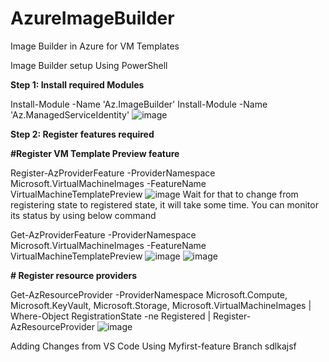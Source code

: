 # AzureImageBuilder
Image Builder in Azure for VM Templates

Image Builder setup Using PowerShell 

**Step 1: Install required Modules**

Install-Module -Name  'Az.ImageBuilder'
Install-Module -Name 'Az.ManagedServiceIdentity'
![image](https://user-images.githubusercontent.com/102250876/162425567-aa1d3da7-a0bc-43b6-995a-0aa00b5fd441.png)

**Step 2: Register features required**

**#Register VM Template Preview feature**

Register-AzProviderFeature -ProviderNamespace Microsoft.VirtualMachineImages -FeatureName VirtualMachineTemplatePreview
![image](https://user-images.githubusercontent.com/102250876/162425698-01981f4f-4170-4b40-9c99-e0c904fd06ab.png)
Wait for that to change from registering state to registered state, it will take some time. You can monitor its status by using below command

Get-AzProviderFeature -ProviderNamespace Microsoft.VirtualMachineImages -FeatureName VirtualMachineTemplatePreview
![image](https://user-images.githubusercontent.com/102250876/162425905-cc610450-b907-4e04-a8ef-0d041020816c.png)
![image](https://user-images.githubusercontent.com/102250876/162425947-f6526d26-c297-4fcb-8cb5-5b000db860aa.png)

**# Register resource providers**

Get-AzResourceProvider -ProviderNamespace Microsoft.Compute, Microsoft.KeyVault, Microsoft.Storage, Microsoft.VirtualMachineImages |
Where-Object RegistrationState -ne Registered |
Register-AzResourceProvider
![image](https://user-images.githubusercontent.com/102250876/162426716-446bc468-411e-406f-b59a-69b28258eec0.png)

Adding Changes from VS Code Using Myfirst-feature Branch
sdlkajsf
